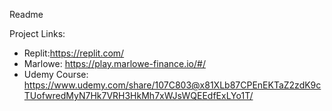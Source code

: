 Readme


Project Links:
* Replit:https://replit.com/
* Marlowe: https://play.marlowe-finance.io/#/
* Udemy Course: https://www.udemy.com/share/107C803@x81XLb87CPEnEKTaZ2zdK9cTUofwredMyN7Hk7VRH3HkMh7xWJsWQEEdfExLYo1T/
